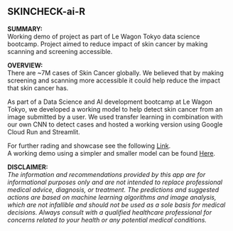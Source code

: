 ## SKINCHECK-ai-R

**SUMMARY:**
<br/>
Working demo of project as part of Le Wagon Tokyo data science bootcamp. Project aimed to reduce impact of skin cancer by making scanning and screening accessible.
<br/>

**OVERVIEW:**
<br/>
There are ~7M cases of Skin Cancer globally. We believed that by making screening and scanning more accessible it could help reduce the impact that skin cancer has.

As part of a Data Science and AI development bootcamp at Le Wagon Tokyo, we developed a working model to help detect skin cancer from an image submitted by a user.
We used transfer learning in combination with our own CNN to detect cases and hosted a working version using Google Cloud Run and Streamlit.

For further rading and showcase see the following [Link](https://github.com/S-t-e-v-e-G/skincheck_ai_r_demo/blob/e5b7c212a12e64ccae67dddd71276fb8f7e1fe4f/Skincheck-ai-r%20Demo.pdf).
<br/>
A working demo using a simpler and smaller model can be found [Here](https://skincheckairdemo.streamlit.app/).
<br/>

**DISCLAIMER:**
<br/>
_The information and recommendations provided by this app are for informational purposes only and are not intended to replace professional medical advice, diagnosis, or treatment. The predictions and suggested actions are based on machine learning algorithms and image analysis, which are not infallible and should not be used as a sole basis for medical decisions. Always consult with a qualified healthcare professional for concerns related to your health or any potential medical conditions._
<br/>

